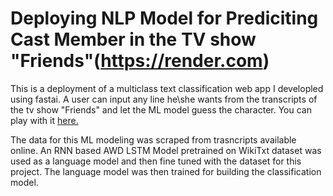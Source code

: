 # Deploying NLP Model for Prediciting Cast Member in the TV show "Friends"(https://render.com)

This is a deployment of a multiclass text classification web app I developled using fastai. A user can input any line he\she wants from the transcripts of the tv show "Friends" and let the ML model guess the character. You can play with it [here.](https://friends-2b3s.onrender.com/)


The data for this ML modeling was scraped from trasncripts available online.  An RNN based AWD LSTM Model pretrained on WikiTxt dataset was used as a language model and then fine tuned with the dataset for this project. The language model was then trained for building the classification model. 
